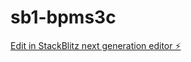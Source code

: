 # sb1-bpms3c

[Edit in StackBlitz next generation editor ⚡️](https://stackblitz.com/~/github.com/kkishi1113/sb1-bpms3c)